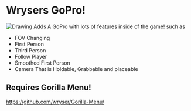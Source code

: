 # Wrysers GoPro!
![Drawing](https://github.com/wryser/Wrysers-GoPro/assets/104174626/d6117ad9-d478-4ace-a60c-eb45c1b62792)
Adds A GoPro with lots of features inside of the game! such as
- FOV Changing
- First Person
- Third Person
- Follow Player
- Smoothed First Person
- Camera That is Holdable, Grabbable and placeable

## Requires Gorilla Menu!
https://github.com/wryser/Gorilla-Menu/
